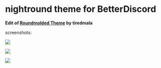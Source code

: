 # nightround theme for BetterDiscord

**Edit of [Roundmolded Theme](https://github.com/tiredmala/Roundmoled) by tiredmala**

screenshots:

![](https://user-images.githubusercontent.com/87679354/136646427-edfb08d6-99c7-459e-881c-3642a97600c7.png)

![](https://user-images.githubusercontent.com/87679354/136646496-0161c5a3-4962-4b4d-a976-1373fd1a1d98.png)

![](https://user-images.githubusercontent.com/87679354/136646536-85056280-ca68-4c4f-aa3c-25337e36417b.png)
